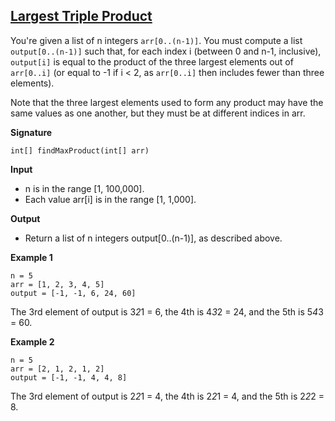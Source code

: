 ## [Largest Triple Product](https://www.facebookrecruiting.com/portal/coding_practice_question/?problem_id=510655302929581)

You're given a list of n integers `arr[0..(n-1)]`. You must compute a list
`output[0..(n-1)]` such that, for each index i (between 0 and n-1, inclusive),
`output[i]` is equal to the product of the three largest elements out of `arr[0..i]`
(or equal to -1 if i < 2, as `arr[0..i]` then includes fewer than three elements).

Note that the three largest elements used to form any product may have the same
values as one another, but they must be at different indices in arr.

**Signature**
```
int[] findMaxProduct(int[] arr)
```

**Input**
* n is in the range [1, 100,000].
* Each value arr[i] is in the range [1, 1,000].

**Output**
* Return a list of n integers output[0..(n-1)], as described above.

**Example 1**
```
n = 5
arr = [1, 2, 3, 4, 5]
output = [-1, -1, 6, 24, 60]
```
The 3rd element of output is 3*2*1 = 6, the 4th is 4*3*2 = 24, and the 5th is 5*4*3 = 60.

**Example 2**
```
n = 5
arr = [2, 1, 2, 1, 2]
output = [-1, -1, 4, 4, 8]
```
The 3rd element of output is 2*2*1 = 4, the 4th is 2*2*1 = 4, and the 5th is 2*2*2 = 8.
